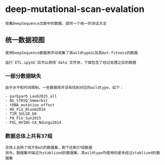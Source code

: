 # deep-mutational-scan-evalation

    收集DeepSequence文献中的数据，提供一个统一的测试方法

## 统一数据视图

    使用DeepSequence数据用手动收集了其wildtype以及其mut-fitness的数据

    运行`ETL.ipynb`后可以获得`data`文件夹，下面包含了经过处理之后的数据

### 一部分数据缺失

    由于水平和时间限制，一些数据库并没有找到对应的wildtype，如下：

    - parEparD_Laub2015_all
    - BG_STRSQ_hmmerbit
    - tRNA_mutation_effect
    - HG_FLU_Bloom2016
    - TIM_SULSO_b0
    - PA_FLU_Sun2015
    - POL_HV1N5-CA_Ndungu2014

### 数据总体上共有37组

    总体上去除了找不到wt的数据集，剩下还剩37组数据
    另外，数据集中描述为stablized的数据集，其wildtype均使用的是未经过stablized的数据集
    